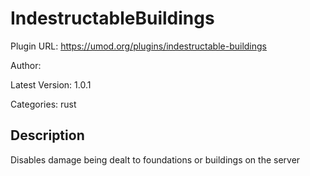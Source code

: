 # IndestructableBuildings

Plugin URL: https://umod.org/plugins/indestructable-buildings

Author: 

Latest Version: 1.0.1

Categories: rust

## Description

Disables damage being dealt to foundations or buildings on the server
